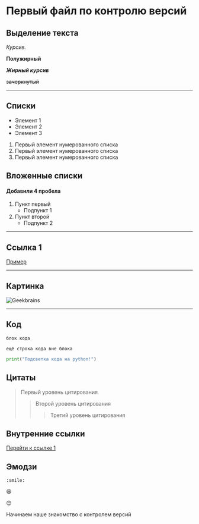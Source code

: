 # Первый файл по контролю версий


## Выделение текста

*Курсив.*

**Полужирный**

***Жирный курсив***

~~зачеркнутый~~
___

## Списки

* Элемент 1
* Элемент 2
* Элемент 3

1. Первый элемент нумерованного списка
2. Первый элемент нумерованного списка
3. Первый элемент нумерованного списка

## Вложенные списки

#### Добавили 4 пробела 

1. Пункт первый
    * Подпункт 1
2. Пункт второй
    * Подпункт 2
___
## <a id="link1">Ссылка 1</a>

[Пример](https://gist.github.com/Jekins/2bf2d0638163f1294637#%D0%B2%D0%BD%D1%83%D1%82%D1%80%D0%B5%D0%BD%D0%BD%D0%B8%D0%B5-%D1%81%D1%81%D1%8B%D0%BB%D0%BA%D0%B8)
___

## Картинка

![Geekbrains](https://topcheck.ru/wp-content/uploads/2022/02/geekbrains-1.png)
___

## Код

```
блок кода
```
`ещё строка кода вне блока`

```python
print("Подсветка кода на python!")
```
## Цитаты

>Первый уровень цитирования
>>Второй уровень цитирования
>>>Третий уровень цитирования

## Внутренние ссылки

[Перейти к ссылке 1](#link1)

[//]: # (Это комментарий, он не будет отображаться)

## Эмодзи

`:smile:`

:laughing:

:blush:

Начинаем наше знакомство с 
контролем версий